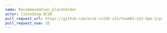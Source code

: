 ```yaml
---
name: Recommendation_placeholder
actor: liminding-UCSB
pull_request_url: https://github.com/ucsb-cs156-s22/team03-s22-5pm-2/pull/35
pull_request_num: 35
---
```

